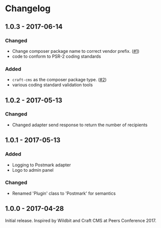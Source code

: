 Changelog
=========

## 1.0.3 - 2017-06-14
### Changed
- Change composer package name to correct vendor prefix. ([#1](https://github.com/flipbox/postmark/pull/1))
- code to conform to PSR-2 coding standards

### Added
- `craft-cms` as the composer package type. ([#2](https://github.com/flipbox/postmark/pull/2))
- various coding standard validation tools

## 1.0.2 - 2017-05-13
### Changed
- Changed adapter send response to return the number of recipients

## 1.0.1 - 2017-05-13
### Added
- Logging to Postmark adapter
- Logo to admin panel

### Changed
- Renamed 'Plugin' class to 'Postmark' for semantics

## 1.0.0 - 2017-04-28

Initial release.  Inspired by Wildbit and Craft CMS at Peers Conference 2017.
